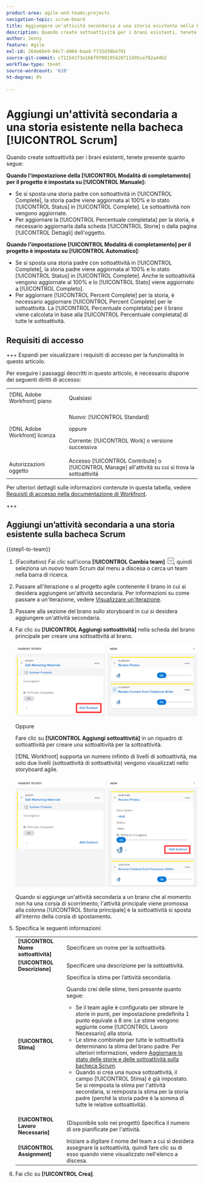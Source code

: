 ```yaml
---
product-area: agile-and-teams;projects
navigation-topic: scrum-board
title: Aggiungere un’attività secondaria a una storia esistente nella bacheca Scrum
description: Quando create sottoattività per i brani esistenti, tenete presente l'impostazione Modalità di completamento per il progetto, poiché questo influisce sul modo in cui i brani vengono aggiornati.
author: Jenny
feature: Agile
exl-id: 264e66e9-94c7-4904-baad-f733d39b4791
source-git-commit: c711541f3e166f9700195420711d95ce782a44b2
workflow-type: tm+mt
source-wordcount: '610'
ht-degree: 0%

---
```


# Aggiungi un&#39;attività secondaria a una storia esistente nella bacheca [!UICONTROL Scrum]

Quando create sottoattività per i brani esistenti, tenete presente quanto segue:

**Quando l&#39;impostazione della [!UICONTROL Modalità di completamento] per il progetto è impostata su [!UICONTROL Manuale]:**

* Se si sposta una storia padre con sottoattività in [!UICONTROL Complete], la storia padre viene aggiornata al 100% e lo stato [!UICONTROL Status] in [!UICONTROL Complete]. Le sottoattività non vengono aggiornate.
* Per aggiornare la [!UICONTROL Percentuale completata] per la storia, è necessario aggiornarla dalla scheda [!UICONTROL Storie] o dalla pagina [!UICONTROL Dettagli] dell&#39;oggetto.

**Quando l&#39;impostazione [!UICONTROL Modalità di completamento] per il progetto è impostata su [!UICONTROL Automatico]**:

* Se si sposta una storia padre con sottoattività in [!UICONTROL Complete], la storia padre viene aggiornata al 100% e lo stato [!UICONTROL Status] in [!UICONTROL Complete]. Anche le sottoattività vengono aggiornate al 100% e lo [!UICONTROL Stato] viene aggiornato a [!UICONTROL Completo].
* Per aggiornare [!UICONTROL Percent Complete] per la storia, è necessario aggiornare [!UICONTROL Percent Complete] per le sottoattività. La [!UICONTROL Percentuale completata] per il brano viene calcolata in base alla [!UICONTROL Percentuale completata] di tutte le sottoattività.

## Requisiti di accesso

+++ Espandi per visualizzare i requisiti di accesso per la funzionalità in questo articolo.

Per eseguire i passaggi descritti in questo articolo, è necessario disporre dei seguenti diritti di accesso:

<table style="table-layout:auto"> 
 <tbody> 
  <tr> 
   <td role="rowheader">[!DNL Adobe Workfront] piano</td> 
   <td> <p>Qualsiasi</p> </td> 
  </tr> 
  <tr> 
   <td role="rowheader">[!DNL Adobe Workfront] licenza</td> 
   <td> <p>Nuovo: [!UICONTROL Standard]</p> 
   oppure
   <p>Corrente: [!UICONTROL Work] o versione successiva</p> </td> 
  </tr>
   <tr> 
   <td role="rowheader">Autorizzazioni oggetto</td> 
   <td>Accesso [!UICONTROL Contribute] o [!UICONTROL Manage] all'attività su cui si trova la sottoattività </td> 
  </tr>
 </tbody> 
</table>

Per ulteriori dettagli sulle informazioni contenute in questa tabella, vedere [Requisiti di accesso nella documentazione di Workfront](/help/quicksilver/administration-and-setup/add-users/access-levels-and-object-permissions/access-level-requirements-in-documentation.md).

+++

## Aggiungi un’attività secondaria a una storia esistente sulla bacheca Scrum

{{step1-to-team}}

1. (Facoltativo) Fai clic sull&#39;icona **[!UICONTROL Cambia team]** ![Cambia team](assets/switch-team-icon.png), quindi seleziona un nuovo team Scrum dal menu a discesa o cerca un team nella barra di ricerca.

1. Passare all&#39;iterazione o al progetto agile contenente il brano in cui si desidera aggiungere un&#39;attività secondaria. Per informazioni su come passare a un&#39;iterazione, vedere [Visualizzare un&#39;iterazione](../../../agile/use-scrum-in-an-agile-team/iterations/view-iteration.md).
1. Passare alla sezione del brano sullo storyboard in cui si desidera aggiungere un&#39;attività secondaria.
1. Fai clic su **[!UICONTROL Aggiungi sottoattività]** nella scheda del brano principale per creare una sottoattività al brano.

   ![Aggiungi sottoattività](assets/agile-story-addsubtask-NWE.png)

   Oppure

   Fare clic su **[!UICONTROL Aggiungi sottoattività]** in un riquadro di sottoattività per creare una sottoattività per la sottoattività.

   [!DNL Workfront] supporta un numero infinito di livelli di sottoattività, ma solo due livelli (sottoattività di sottoattività) vengono visualizzati nello storyboard agile.

   ![Aggiungi sottoattività](assets/agile-story-addsubtask2-NWE.png)

   Quando si aggiunge un&#39;attività secondaria a un brano che al momento non ha una corsia di scorrimento, l&#39;attività principale viene promossa alla colonna [!UICONTROL Storia principale] e la sottoattività si sposta all&#39;interno della corsia di spostamento.

1. Specifica le seguenti informazioni:

   <table style="table-layout:auto">
    <col>
    <col>
    <tbody>
     <tr>
      <td role="rowheader"><strong>[!UICONTROL Nome sottoattività]</strong></td>
      <td> Specificare un nome per la sottoattività.</td>
     </tr>
     <tr>
      <td role="rowheader"><strong>[!UICONTROL Descrizione]</strong></td>
      <td>Specificare una descrizione per la sottoattività.</td>
     </tr>
     <tr>
      <td role="rowheader"><strong>[!UICONTROL Stima]</strong></td>
      <td>Specifica la stima per l’attività secondaria.<br><p>Quando crei delle stime, tieni presente quanto segue:</p>
       <ul>
        <li>Se il team agile è configurato per stimare le storie in punti, per impostazione predefinita 1 punto equivale a 8 ore. Le stime vengono aggiunte come [!UICONTROL Lavoro Necessario] alla storia.</li>
        <li>Le stime combinate per tutte le sottoattività determinano la stima del brano padre. Per ulteriori informazioni, vedere <a href="../../../agile/use-scrum-in-an-agile-team/scrum-board/update-status-of-stories-and-subtasks.md" class="MCXref xref">Aggiornare lo stato delle storie e delle sottoattività sulla bacheca Scrum</a>.</li>
        <li>Quando si crea una nuova sottoattività, il campo [!UICONTROL Stima] è già impostato. Se si reimposta la stima per l'attività secondaria, si reimposta la stima per la storia padre (perché la storia padre è la somma di tutte le relative sottoattività).</li>
       </ul><br></td>
     </tr>
     <tr>
      <td role="rowheader"><strong>[!UICONTROL Lavoro Necessario]</strong></td>
      <td> (Disponibile solo nei progetti) Specifica il numero di ore pianificate per l'attività.</td>
     </tr>
     <tr>
      <td role="rowheader"><strong>[!UICONTROL Assignment]</strong></td>
      <td>Iniziare a digitare il nome del team a cui si desidera assegnare la sottoattività, quindi fare clic su di esso quando viene visualizzato nell'elenco a discesa.</td>
     </tr>
    </tbody>
   </table>

1. Fai clic su **[!UICONTROL Crea]**.
